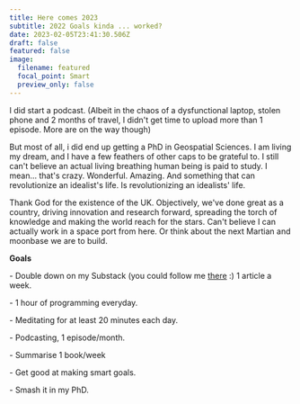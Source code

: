```yaml
---
title: Here comes 2023
subtitle: 2022 Goals kinda ... worked?
date: 2023-02-05T23:41:30.506Z
draft: false
featured: false
image:
  filename: featured
  focal_point: Smart
  preview_only: false
---
```

I﻿ did start a podcast. (Albeit in the chaos of a dysfunctional laptop, stolen phone and 2 months of travel, I didn't get time to upload more than 1 episode. More are on the way though)

B﻿ut most of all, i did end up getting a PhD in Geospatial Sciences.  I am living my dream, and I have a few feathers of other caps to be grateful to. I still can't believe an actual living breathing human being is paid to study. I mean... that's crazy. Wonderful. Amazing. And something that can revolutionize an idealist's life. Is revolutionizing an idealists' life. 

T﻿hank God for the existence of the UK. Objectively, we've done great as a country, driving innovation and research forward, spreading the torch of knowledge and making the world reach for the stars. Can't believe I can actually work in a space port from here.  Or think about the next Martian and moonbase we are to build. 

**G﻿oals**

\-﻿ Double down on my Substack (you could follow me [there](https://yashvini.substack.com/) :) 1 article a week.

\-﻿ 1 hour of programming everyday.

\-﻿ Meditating for at least 20 minutes each day.

\-﻿ Podcasting, 1 episode/month.

\-﻿ Summarise 1 book/week

\-﻿ Get good at making smart goals. 

\-﻿ Smash it in my PhD.